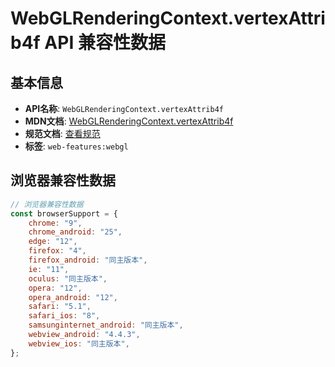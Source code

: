 # WebGLRenderingContext.vertexAttrib4f API 兼容性数据

## 基本信息

- **API名称**: `WebGLRenderingContext.vertexAttrib4f`
- **MDN文档**: [WebGLRenderingContext.vertexAttrib4f](https://developer.mozilla.org/docs/Web/API/WebGLRenderingContext/vertexAttrib)
- **规范文档**: [查看规范](https://registry.khronos.org/webgl/specs/latest/1.0/#5.14.10)
- **标签**: `web-features:webgl`

## 浏览器兼容性数据

```javascript
// 浏览器兼容性数据
const browserSupport = {
    chrome: "9",
    chrome_android: "25",
    edge: "12",
    firefox: "4",
    firefox_android: "同主版本",
    ie: "11",
    oculus: "同主版本",
    opera: "12",
    opera_android: "12",
    safari: "5.1",
    safari_ios: "8",
    samsunginternet_android: "同主版本",
    webview_android: "4.4.3",
    webview_ios: "同主版本",
};

```

